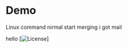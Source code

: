# Demo
Linux command
nirmal
start merging
i got mail

hello
[![License](https://img.shields.io/github/license/jayvpatel112/Demo?color=green&style=plastic)]
